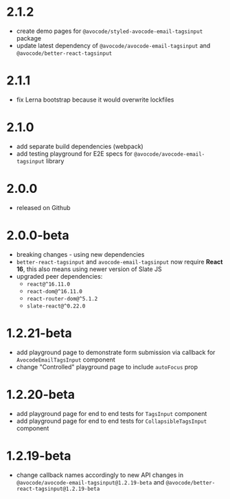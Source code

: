 # 2.1.2

- create demo pages for `@avocode/styled-avocode-email-tagsinput` package
- update latest dependency of `@avocode/avocode-email-tagsinput` and
  `@avocode/better-react-tagsinput`

# 2.1.1

- fix Lerna bootstrap because it would overwrite lockfiles

# 2.1.0

- add separate build dependencies (webpack)
- add testing playground for E2E specs for `@avocode/avocode-email-tagsinput`
  library

# 2.0.0

- released on Github

# 2.0.0-beta

- breaking changes - using new dependencies
- `better-react-tagsinput` and `avocode-email-tagsinput` now require **React 16**, this
  also means using newer version of Slate JS
- upgraded peer dependencies:
  * `react@^16.11.0`
  * `react-dom@^16.11.0`
  * `react-router-dom@^5.1.2`
  * `slate-react@^0.22.0`

# 1.2.21-beta

- add playground page to demonstrate form submission via callback for `AvocodeEmailTagsInput` component
- change "Controlled" playground page to include `autoFocus` prop

# 1.2.20-beta

- add playground page for end to end tests for `TagsInput` component
- add playground page for end to end tests for `CollapsibleTagsInput` component

# 1.2.19-beta

- change callback names accordingly to new API changes in `@avocode/avocode-email-tagsinput@1.2.19-beta` and `@avocode/better-react-tagsinput@1.2.19-beta`
